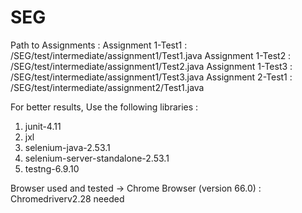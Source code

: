 # SEG

Path to Assignments :
Assignment 1-Test1 : /SEG/test/intermediate/assignment1/Test1.java
Assignment 1-Test2 : /SEG/test/intermediate/assignment1/Test2.java
Assignment 1-Test3 : /SEG/test/intermediate/assignment1/Test3.java
Assignment 2-Test1 : /SEG/test/intermediate/assignment2/Test1.java

For better results, Use the following libraries :
1. junit-4.11
2. jxl
3. selenium-java-2.53.1
4. selenium-server-standalone-2.53.1
5. testng-6.9.10

Browser used and tested -> Chrome Browser (version 66.0) : Chromedriverv2.28 needed





